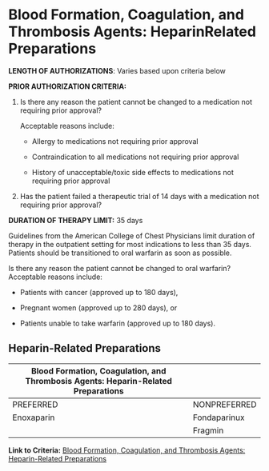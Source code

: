 # Blood Formation, Coagulation, and Thrombosis Agents: HeparinRelated Preparations

**LENGTH OF AUTHORIZATIONS**: Varies based upon criteria below

**PRIOR AUTHORIZATION CRITERIA:**

1. Is there any reason the patient cannot be changed to a medication not requiring prior approval?

    Acceptable reasons include:

    - Allergy to medications not requiring prior approval

    - Contraindication to all medications not requiring prior approval

    - History of unacceptable/toxic side effects to medications not requiring prior approval

2. Has the patient failed a therapeutic trial of 14 days with a medication not requiring prior approval?

**DURATION OF THERAPY LIMIT:**  35 days

Guidelines from the American College of Chest Physicians limit duration of therapy in the outpatient setting for most indications to less than 35 days. Patients should be transitioned to oral warfarin as soon as possible.

Is there any reason the patient cannot be changed to oral warfarin? Acceptable reasons include:

- Patients with cancer (approved up to 180 days),

- Pregnant women (approved up to 280 days), or

- Patients unable to take warfarin (approved up to 180 days).

## Heparin-Related Preparations

| Blood Formation, Coagulation, and Thrombosis Agents: Heparin-Related Preparations |              |
|-----------------------------------------------------------------------------------|--------------|
| PREFERRED                                                                         | NONPREFERRED |
| Enoxaparin                                                                        | Fondaparinux |
|                                                                                   | Fragmin      |

**Link to Criteria:** [Blood Formation, Coagulation, and Thrombosis Agents: Heparin-Related Preparations](https://pharmacy.medicaid.ohio.gov/sites/default/files/20220415_UPDL_Criteria_FINAL_.pdf#page=12)
